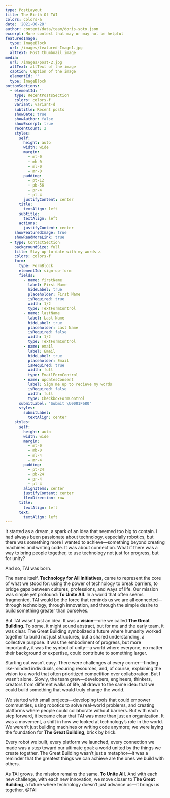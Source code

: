 ```yaml
---
type: PostLayout
title: The Birth Of TAI
colors: colors-a
date: '2021-06-28'
author: content/data/team/doris-soto.json
excerpt: More context that may or may not be helpful
featuredImage:
  type: ImageBlock
  url: /images/featured-Image1.jpg
  altText: Post thumbnail image
media:
  url: /images/post-2.jpg
  altText: altText of the image
  caption: Caption of the image
  elementId: ''
  type: ImageBlock
bottomSections:
  - elementId: ''
    type: RecentPostsSection
    colors: colors-f
    variant: variant-d
    subtitle: Recent posts
    showDate: true
    showAuthor: false
    showExcerpt: true
    recentCount: 2
    styles:
      self:
        height: auto
        width: wide
        margin:
          - mt-0
          - mb-0
          - ml-0
          - mr-0
        padding:
          - pt-12
          - pb-56
          - pr-4
          - pl-4
        justifyContent: center
      title:
        textAlign: left
      subtitle:
        textAlign: left
      actions:
        justifyContent: center
    showFeaturedImage: true
    showReadMoreLink: true
  - type: ContactSection
    backgroundSize: full
    title: Stay up-to-date with my words ✍️
    colors: colors-f
    form:
      type: FormBlock
      elementId: sign-up-form
      fields:
        - name: firstName
          label: First Name
          hideLabel: true
          placeholder: First Name
          isRequired: true
          width: 1/2
          type: TextFormControl
        - name: lastName
          label: Last Name
          hideLabel: true
          placeholder: Last Name
          isRequired: false
          width: 1/2
          type: TextFormControl
        - name: email
          label: Email
          hideLabel: true
          placeholder: Email
          isRequired: true
          width: full
          type: EmailFormControl
        - name: updatesConsent
          label: Sign me up to recieve my words
          isRequired: false
          width: full
          type: CheckboxFormControl
      submitLabel: "Submit \U0001F680"
      styles:
        submitLabel:
          textAlign: center
    styles:
      self:
        height: auto
        width: wide
        margin:
          - mt-0
          - mb-0
          - ml-4
          - mr-4
        padding:
          - pt-24
          - pb-24
          - pr-4
          - pl-4
        alignItems: center
        justifyContent: center
        flexDirection: row
      title:
        textAlign: left
      text:
        textAlign: left
---
```

It started as a dream, a spark of an idea that seemed too big to contain. I had always been passionate about technology, especially robotics, but there was something more I wanted to achieve—something beyond creating machines and writing code. It was about connection. What if there was a way to bring people together, to use technology not just for progress, but for unity?

And so, TAI was born.

The name itself, **Technology for All Initiatives**, came to represent the core of what we stood for: using the power of technology to break barriers, to bridge gaps between cultures, professions, and ways of life. Our mission was simple yet profound: **To Unite All**. In a world that often seems fragmented, TAI would be the force that reminds us we are all connected—through technology, through innovation, and through the simple desire to build something greater than ourselves.

But TAI wasn’t just an idea. It was a **vision**—one we called **The Great Building**. To some, it might sound abstract, but for me and the early team, it was clear. The Great Building symbolized a future where humanity worked together to build not just structures, but a shared understanding, a collective purpose. It was the embodiment of progress, but more importantly, it was the symbol of unity—a world where everyone, no matter their background or expertise, could contribute to something larger.

Starting out wasn’t easy. There were challenges at every corner—finding like-minded individuals, securing resources, and, of course, explaining the vision to a world that often prioritized competition over collaboration. But I wasn’t alone. Slowly, the team grew—developers, engineers, thinkers, creators from different walks of life, all drawn to the same idea: that we could build something that would truly change the world.

We started with small projects—developing tools that could empower communities, using robotics to solve real-world problems, and creating platforms where people could collaborate without barriers. But with each step forward, it became clear that TAI was more than just an organization. It was a movement, a shift in how we looked at technology’s role in the world. We weren’t just building machines or writing code anymore; we were laying the foundation for **The Great Building**, brick by brick.

Every robot we built, every platform we launched, every connection we made was a step toward our ultimate goal: a world united by the things we create together. The Great Building wasn’t just a metaphor—it was a reminder that the greatest things we can achieve are the ones we build with others.

As TAI grows, the mission remains the same. **To Unite All.** And with each new challenge, with each new innovation, we move closer to **The Great Building**, a future where technology doesn’t just advance us—it brings us together. @TAI



